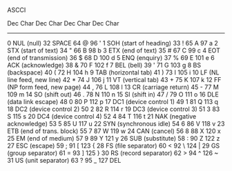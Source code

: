 ASCCI

Dec  Char                           Dec  Char     Dec  Char     Dec  Char
---------                           ---------     ---------     ----------
  0  NUL (null)                      32  SPACE     64  @         96  '
  1  SOH (start of heading)          33  !         65  A         97  a
  2  STX (start of text)             34  "         66  B         98  b
  3  ETX (end of text)               35  #         67  C         99  c
  4  EOT (end of transmission)       36  $         68  D        100  d
  5  ENQ (enquiry)                   37  %         69  E        101  e
  6  ACK (acknowledge)               38  &         70  F        102  f
  7  BEL (bell)                      39  '         71  G        103  g
  8  BS  (backspace)                 40  (         72  H        104  h
  9  TAB (horizontal tab)            41  )         73  I        105  i
 10  LF  (NL line feed, new line)    42  *         74  J        106  j
 11  VT  (vertical tab)              43  +         75  K        107  k
 12  FF  (NP form feed, new page)    44  ,         76  L        108  l
 13  CR  (carriage return)           45  -         77  M        109  m
 14  SO  (shift out)                 46  .         78  N        110  n
 15  SI  (shift in)                  47  /         79  O        111  o
 16  DLE (data link escape)          48  0         80  P        112  p
 17  DC1 (device control 1)          49  1         81  Q        113  q
 18  DC2 (device control 2)          50  2         82  R        114  r
 19  DC3 (device control 3)          51  3         83  S        115  s
 20  DC4 (device control 4)          52  4         84  T        116  t
 21  NAK (negative acknowledge)      53  5         85  U        117  u
 22  SYN (synchronous idle)          54  6         86  V        118  v
 23  ETB (end of trans. block)       55  7         87  W        119  w
 24  CAN (cancel)                    56  8         88  X        120  x
 25  EM  (end of medium)             57  9         89  Y        121  y
 26  SUB (substitute)                58  :         90  Z        122  z
 27  ESC (escape)                    59  ;         91  [        123  {
 28  FS  (file separator)            60  <         92  \        124  |
 29  GS  (group separator)           61  =         93  ]        125  }
 30  RS  (record separator)          62  >         94  ^        126  ~
 31  US  (unit separator)            63  ?         95  _        127  DEL